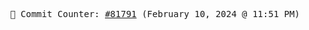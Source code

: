 <p align="center">
    <samp>
        📮 Commit Counter: <a href="https://github.com/Javascript-void0/Javascript-void0/commits/main">#81791</a> (February 10, 2024 @ 11:51 PM)
    </samp>
</p>